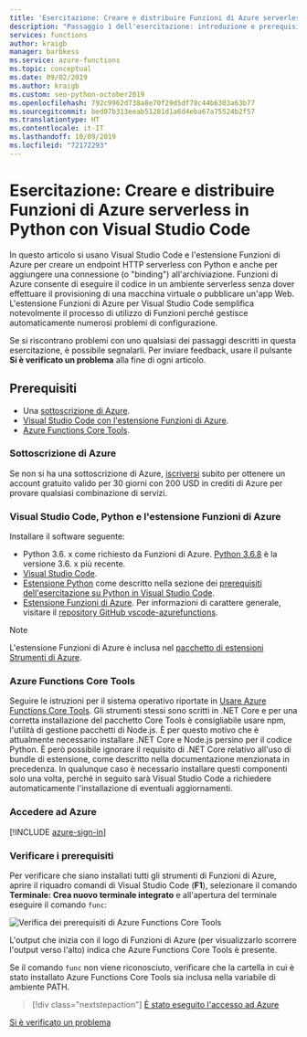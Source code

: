 ```yaml
---
title: 'Esercitazione: Creare e distribuire Funzioni di Azure serverless in Python con Visual Studio Code'
description: "Passaggio 1 dell'esercitazione: introduzione e prerequisiti."
services: functions
author: kraigb
manager: barbkess
ms.service: azure-functions
ms.topic: conceptual
ms.date: 09/02/2019
ms.author: kraigb
ms.custom: seo-python-october2019
ms.openlocfilehash: 792c9962d738a8e70f29d5df78c44b6303a63b77
ms.sourcegitcommit: bed07b313eeab51281d1a6d4eba67a75524b2f57
ms.translationtype: HT
ms.contentlocale: it-IT
ms.lasthandoff: 10/09/2019
ms.locfileid: "72172293"
---
```

# <a name="tutorial-create-and-deploy-serverless-azure-functions-in-python-with-visual-studio-code"></a>Esercitazione: Creare e distribuire Funzioni di Azure serverless in Python con Visual Studio Code

In questo articolo si usano Visual Studio Code e l'estensione Funzioni di Azure per creare un endpoint HTTP serverless con Python e anche per aggiungere una connessione (o "binding") all'archiviazione. Funzioni di Azure consente di eseguire il codice in un ambiente serverless senza dover effettuare il provisioning di una macchina virtuale o pubblicare un'app Web. L'estensione Funzioni di Azure per Visual Studio Code semplifica notevolmente il processo di utilizzo di Funzioni perché gestisce automaticamente numerosi problemi di configurazione.

Se si riscontrano problemi con uno qualsiasi dei passaggi descritti in questa esercitazione, è possibile segnalarli. Per inviare feedback, usare il pulsante **Si è verificato un problema** alla fine di ogni articolo.

## <a name="prerequisites"></a>Prerequisiti

- Una [sottoscrizione di Azure](#azure-subscription).
- [Visual Studio Code con l'estensione Funzioni di Azure](#visual-studio-code-python-and-the-azure-functions-extension).
- [Azure Functions Core Tools](#azure-functions-core-tools).

### <a name="azure-subscription"></a>Sottoscrizione di Azure

Se non si ha una sottoscrizione di Azure, [iscriversi](https://azure.microsoft.com/free/?utm_source=campaign&utm_campaign=vscode-tutorial-functions-extension&mktingSource=vscode-tutorial-functions-extension) subito per ottenere un account gratuito valido per 30 giorni con 200 USD in crediti di Azure per provare qualsiasi combinazione di servizi.

### <a name="visual-studio-code-python-and-the-azure-functions-extension"></a>Visual Studio Code, Python e l'estensione Funzioni di Azure

Installare il software seguente:

- Python 3.6. x come richiesto da Funzioni di Azure. [Python 3.6.8](https://www.python.org/downloads/release/python-368/) è la versione 3.6. x più recente.
- [Visual Studio Code](https://code.visualstudio.com/).
- [Estensione Python](https://marketplace.visualstudio.com/items?itemName=ms-python.python) come descritto nella sezione dei [prerequisiti dell'esercitazione su Python in Visual Studio Code](https://code.visualstudio.com/docs/python/python-tutorial).
- [Estensione Funzioni di Azure](https://marketplace.visualstudio.com/items?itemName=ms-azuretools.vscode-azurefunctions). Per informazioni di carattere generale, visitare il [repository GitHub vscode-azurefunctions](https://github.com/Microsoft/vscode-azurefunctions).

> [!NOTE]
> L'estensione Funzioni di Azure è inclusa nel [pacchetto di estensioni Strumenti di Azure](https://marketplace.visualstudio.com/items?itemName=ms-vscode.vscode-node-azure-pack).

### <a name="azure-functions-core-tools"></a>Azure Functions Core Tools

Seguire le istruzioni per il sistema operativo riportate in [Usare Azure Functions Core Tools](/azure/azure-functions/functions-run-local#v2). Gli strumenti stessi sono scritti in .NET Core e per una corretta installazione del pacchetto Core Tools è consigliabile usare npm, l'utilità di gestione pacchetti di Node.js. È per questo motivo che è attualmente necessario installare .NET Core e Node.js persino per il codice Python. È però possibile ignorare il requisito di .NET Core relativo all'uso di bundle di estensione, come descritto nella documentazione menzionata in precedenza. In qualunque caso è necessario installare questi componenti solo una volta, perché in seguito sarà Visual Studio Code a richiedere automaticamente l'installazione di eventuali aggiornamenti.

### <a name="sign-in-to-azure"></a>Accedere ad Azure

[!INCLUDE [azure-sign-in](includes/azure-sign-in.md)]

### <a name="verify-prerequisites"></a>Verificare i prerequisiti

Per verificare che siano installati tutti gli strumenti di Funzioni di Azure, aprire il riquadro comandi di Visual Studio Code (**F1**), selezionare il comando **Terminale: Crea nuovo terminale integrato** e all'apertura del terminale eseguire il comando `func`:

![Verifica dei prerequisiti di Azure Functions Core Tools](media/tutorial-vs-code-serverless-python/check-prereqs.png)

L'output che inizia con il logo di Funzioni di Azure (per visualizzarlo scorrere l'output verso l'alto) indica che Azure Functions Core Tools è presente.

Se il comando `func` non viene riconosciuto, verificare che la cartella in cui è stato installato Azure Functions Core Tools sia inclusa nella variabile di ambiente PATH.

> [!div class="nextstepaction"]
> [È stato eseguito l'accesso ad Azure](tutorial-vs-code-serverless-python-02.md)

[Si è verificato un problema](https://www.research.net/r/PWZWZ52?tutorial=vscode-functions-python&step=01-verify-prerequisites)
